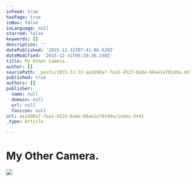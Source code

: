 ```yaml
---
inFeed: true
hasPage: true
inNav: false
inLanguage: null
starred: false
keywords: []
description: ''
datePublished: '2015-12-31T07:41:06.629Z'
dateModified: '2015-12-31T05:19:36.230Z'
title: My Other Camera.
author: []
sourcePath: _posts/2015-12-31-ae2d98a7-fea1-4523-8a8e-66ae1e70149a.md
published: true
authors: []
publisher:
  name: null
  domain: null
  url: null
  favicon: null
url: ae2d98a7-fea1-4523-8a8e-66ae1e70149a/index.html
_type: Article

---
```

# My Other Camera.
![](https://the-grid-user-content.s3-us-west-2.amazonaws.com/9ec36bac-0b49-41d5-98e6-3c554c350ef0.jpg)